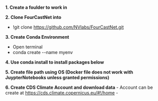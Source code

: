 **1. Create a foulder to work in**

**2. Clone FourCastNet into**
- !git clone https://github.com/NVlabs/FourCastNet.git

**3. Create Conda Environment**
  - Open terminal
  - conda create --name myenv

**4. Use conda install to install packages below**

**5. Create file path using OS (Docker file does not work with JuypterNotebooks unless granted permissions)**

**6. Create CDS Climate Account and download data**
    - Account can be create at https://cds.climate.copernicus.eu/#!/home
    - 
